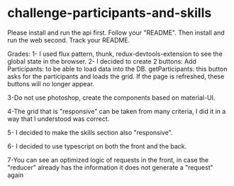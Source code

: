 # challenge-participants-and-skills

Please install and run the api first. Follow your "README".
Then install and run the web second. Track your README.

Grades:
1- I used flux pattern, thunk, redux-devtools-extension to see the global state in the browser.
2- I decided to create 2 buttons:
Add Participants: to be able to load data into the DB.
getParticipants: this button asks for the participants and loads the grid.
If the page is refreshed, these buttons will no longer appear.

3-Do not use photoshop, create the components based on material-UI.

4-The grid that is "responsive" can be taken from many criteria, I did it in a way that I understood was correct.

5- I decided to make the skills section also "responsive".

6- I decided to use typescript on both the front and the back.

7-You can see an optimized logic of requests in the front, in case the "reducer" already has the information it does not generate a "request" again

